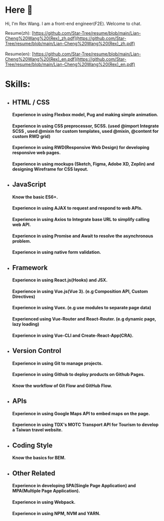 # Here 👋

Hi, I'm Rex Wang. I am a front-end engineer(F2E). Welcome to chat.<br >

Resume(zh): [https://github.com/Star-Tree/resume/blob/main/Lian-Cheng%20Wang%20(Rex)_zh.pdf](https://github.com/Star-Tree/resume/blob/main/Lian-Cheng%20Wang%20(Rex)_zh.pdf) <br><br>
Resume(en): [https://github.com/Star-Tree/resume/blob/main/Lian-Cheng%20Wang%20(Rex)_en.pdf](https://github.com/Star-Tree/resume/blob/main/Lian-Cheng%20Wang%20(Rex)_en.pdf)

# Skills:

* ## HTML / CSS
  #### Experience in using Flexbox model, Pug and making simple animation.
  #### Experience in using CSS preprocessor, SCSS. (used @import Integrate SCSS , used @mixin for custom templates, used @mixin, @content for custom RWD grid)
  #### Experience in using RWD(Responsive Web Design) for developing responsive web pages.
  #### Experience in using mockups (Sketch, Figma, Adobe XD, Zeplin) and designing Wireframe for CSS layout.

* ## JavaScript
  #### Know the basic ES6+.
  #### Experience in using AJAX to request and respond to web APIs.
  #### Experience in using Axios to Integrate base URL to simplify calling web API.
  #### Experience in using Promise and Await to resolve the asynchronous problem. 
  #### Experience in using native form validation.


* ## Framework
  #### Experience in using React.js(Hooks) and JSX.
  #### Experience in using Vue.js(Vue 3). (e.g Composition API, Custom Directives)
  #### Experience in using Vuex. (e.g use modules to separate page data)
  #### Experienced using Vue-Router and React-Router. (e.g dynamic page, lazy loading)
  #### Experience in using Vue-CLI and Create-React-App(CRA).
 
* ## Version Control
  #### Experience in using Git to manage projects.
  #### Experience in using Github to deploy products on Github Pages.
  #### Know the workflow of Git Flow and GitHub Flow.
  
* ## APIs
  #### Experience in using Google Maps API to embed maps on the page.
  #### Experience in using TDX's MOTC Transport API for Tourism to develop a Taiwan travel website.
  
* ## Coding Style
  #### Know the basics for BEM.
  
* ## Other Related
  #### Experience in developing SPA(Single Page Application) and MPA(Multiple Page Application).
  #### Experience in using Webpack.
  #### Experience in using NPM, NVM and YARN.


<!--
**Star-Tree/Star-Tree** is a ✨ _special_ ✨ repository because its `README.md` (this file) appears on your GitHub profile.

Here are some ideas to get you started:

- 🔭 I’m currently working on ...
- 🌱 I’m currently learning ...
- 👯 I’m looking to collaborate on ...
- 🤔 I’m looking for help with ...
- 💬 Ask me about ...
- 📫 How to reach me: ...
- 😄 Pronouns: ...
- ⚡ Fun fact: ...
-->
